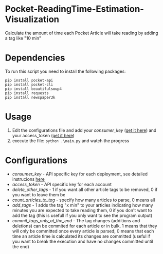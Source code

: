 # Pocket-ReadingTime-Estimation-Visualization
Calculate the amount of time each Pocket Article will take reading by adding a tag like "10 min"

# Dependencies
To run this script you need to install the following packages:
```
pip install pocket-api
pip install pocket-cli
pip install beautifulsoup4
pip install requests
pip install newspaper3k
```
# Usage

 1. Edit the configurations file and add your *consumer_key* ([get it here](https://getpocket.com/developer/apps/new)) and your access_token ([get it here](http://reader.fxneumann.de/plugins/oneclickpocket/auth.php))
 2. execute the file: `python .\main.py` and watch the progress

# Configurations

- *consumer_key* - API specific key for each deployment, see detailed instrucions [here](https://github.com/rakanalh/pocket-cli#configuration)
- *access_token* - API specific key for each account
- *delete_other_tags* - 1 if you want all other article tags to be removed, 0 if you want to leave them be
- *count_articles_to_tag* - specify how many articles to parse, 0 means all
- *add_tags* - 1 adds the tag "x min" to your articles indicating how many minutes you are expected to take reading them, 0 if you don't want to add the tag (this is usefull if you only want to see the program output)
- *commit_tags_only_at_the_end* - The tag changes (additions and deletions) can be commited for each article or in bulk. 1 means that they will only be committed once every article is parsed, 0 means that each time an article time is calculated its changes are committed (useful if you want to break the execution and have no changes committed until the end)
